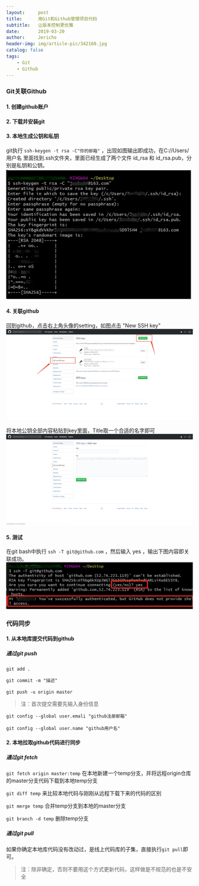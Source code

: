 ```yaml
---
layout:     post
title:      用Git和Github管理项目代码
subtitle:   让版本控制更优雅
date:       2019-03-20
author:     Jericho
header-img: img/article-pic/342160.jpg
catalog: false
tags:
    - Git
    - Github
---
```

### Git关联Github
#### 1. 创建github账户
#### 2. 下载并安装git
#### 3. 本地生成公钥和私钥
git执行 `ssh-keygen -t rsa -C"你的邮箱"` ，出现如图输出即成功，在C://Users/用户名  里面找到.ssh文件夹，里面已经生成了两个文件 id_rsa 和 id_rsa.pub，分别是私钥和公钥。
![git生成公私钥](/img/article-pic/20-52-14.jpg)

#### 4. 关联github
回到github，点击右上角头像的setting，如图点击 "New SSH key" 
![](/img/article-pic/21-02-36.jpg)

将本地公钥全部内容粘贴到key里面，Title取一个合适的名字即可
![](/img/article-pic/21-04-54.jpg)

#### 5. 测试
在git bash中执行 `ssh -T git@github.com` ，然后输入 yes ，输出下图内容即关联成功。
![测试](/img/article-pic/21-08-15.jpg)

### 代码同步
#### 1. 从本地库提交代码到github
##### 通过git push
 `git add .`

 `git commit -m "描述"`

 `git push -u origin master`

>注：首次提交需要先输入身份信息
    
    git config --global user.emali "github注册邮箱"
    
    git config --global user.name "github用户名"

#### 2. 本地拉取github代码进行同步
##### 通过git fetch
 `git fetch origin master:temp` 在本地新建一个temp分支，并将远程origin仓库的master分支代码下载到本地temp分支

 `git diff temp` 来比较本地代码与刚刚从远程下载下来的代码的区别

 `git merge temp` 合并temp分支到本地的master分支
 
 `git branch -d temp` 删除temp分支

##### 通过git pull
如果你确定本地库代码没有改动过，是线上代码库的子集，直接执行`git pull`即可。
>注：除非确定，否则不要用这个方式更新代码，这样做是不规范的也是不安全